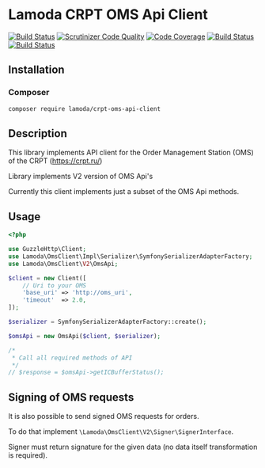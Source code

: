 Lamoda CRPT OMS Api Client
==========================

[![Build Status](https://travis-ci.org/lamoda/crpt-oms-api-client.svg?branch=master)](https://travis-ci.org/lamoda/crpt-oms-api-client)
[![Scrutinizer Code Quality](https://scrutinizer-ci.com/g/lamoda/crpt-oms-api-client/badges/quality-score.png?b=master)](https://scrutinizer-ci.com/g/lamoda/crpt-oms-api-client/?branch=master)
[![Code Coverage](https://scrutinizer-ci.com/g/lamoda/crpt-oms-api-client/badges/coverage.png?b=master)](https://scrutinizer-ci.com/g/lamoda/crpt-oms-api-client/?branch=master)
[![Build Status](https://scrutinizer-ci.com/g/lamoda/crpt-oms-api-client/badges/build.png?b=master)](https://scrutinizer-ci.com/g/lamoda/crpt-oms-api-client/build-status/master)
[![Build Status](https://github.com/lamoda/crpt-oms-api-client/workflows/CI/badge.svg?branch=master)](https://github.com/lamoda/crpt-oms-api-client/workflows/CI/badge.svg?branch=master)

## Installation

### Composer

```sh
composer require lamoda/crpt-oms-api-client
```

## Description

This library implements API client for the Order Management Station (OMS) of the CRPT (https://crpt.ru/)

Library implements V2 version of OMS Api's

Currently this client implements just a subset of the OMS Api methods.

## Usage

```php
<?php

use GuzzleHttp\Client;
use Lamoda\OmsClient\Impl\Serializer\SymfonySerializerAdapterFactory;
use Lamoda\OmsClient\V2\OmsApi;

$client = new Client([
    // Uri to your OMS
    'base_uri' => 'http://oms_uri',
    'timeout'  => 2.0,
]);

$serializer = SymfonySerializerAdapterFactory::create();

$omsApi = new OmsApi($client, $serializer);

/*
 * Call all required methods of API
 */
// $response = $omsApi->getICBufferStatus();
```

## Signing of OMS requests

It is also possible to send signed OMS requests for orders.

To do that implement `\Lamoda\OmsClient\V2\Signer\SignerInterface`.

Signer must return signature for the given data (no data itself transformation is required).
